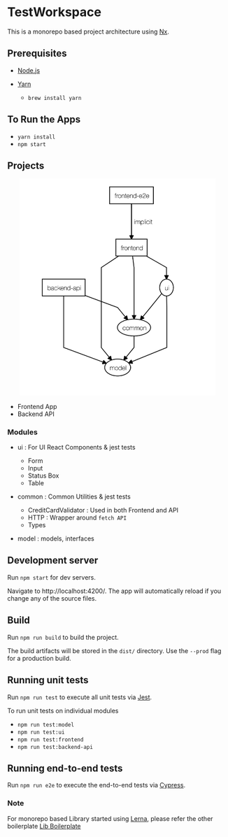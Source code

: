# TestWorkspace

This is a monorepo based project architecture using [Nx](https://nx.dev).

## Prerequisites

- [Node.js](https://nodejs.org/en/)
- [Yarn](https://yarnpkg.com/en/docs/install#mac-stable)

  - `brew install yarn`

## To Run the Apps

- `yarn install`
- `npm start`

## Projects

<p align="center"><img src="https://github.com/SatadruBhattacharjee/monorepo-fullstack-typescript-react-express-jest-cypress/blob/master/.github/dependency-graph.png" width="450"></p>

- Frontend App
- Backend API

### Modules

- ui : For UI React Components & jest tests

  - Form
  - Input
  - Status Box
  - Table

- common : Common Utilities & jest tests

  - CreditCardValidator : Used in both Frontend and API
  - HTTP : Wrapper around `fetch API`
  - Types

- model : models, interfaces

## Development server

Run `npm start` for dev servers.

Navigate to http://localhost:4200/. The app will automatically reload if you change any of the source files.

## Build

Run `npm run build` to build the project.

The build artifacts will be stored in the `dist/` directory. Use the `--prod` flag for a production build.

## Running unit tests

Run `npm run test` to execute all unit tests via [Jest](https://jestjs.io).

To run unit tests on individual modules

- `npm run test:model`
- `npm run test:ui`
- `npm run test:frontend`
- `npm run test:backend-api`

## Running end-to-end tests

Run `npm run e2e` to execute the end-to-end tests via [Cypress](https://www.cypress.io).

### Note

For monorepo based Library started using [Lerna](https://github.com/lerna/lerna), please refer the other boilerplate [Lib Boilerplate](https://github.com/SatadruBhattacharjee/monorepo-typescript-library-starter)
